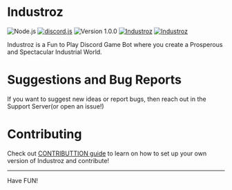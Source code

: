 # Industroz

![Node.js](https://img.shields.io/badge/node.js-v19.0.1-blue.svg?style=for-the-badge)
[![discord.js](https://img.shields.io/badge/discord.js-v14.11.0-green.svg?style=for-the-badge)](https://github.com/discordjs/discord.js)
![Version 1.0.0](https://img.shields.io/badge/version-v1.0.0--beta-yellow.svg?style=for-the-badge)
[![Industroz](https://img.shields.io/badge/industroz-repo-green.svg?style=for-the-badge)](https://github.com/Platformer444/Industroz)
[![Industroz](https://img.shields.io/badge/industroz-support_server-green.svg?style=for-the-badge)](https://discord.gg/DuseEA4Ewh)

Industroz is a Fun to Play Discord Game Bot where you create a Prosperous and Spectacular Industrial World.

# Suggestions and Bug Reports
If you want to suggest new ideas or report bugs, then reach out in the Support Server(or open an issue!)

# Contributing
Check out [CONTRIBUTTION guide](CONTRIBUTING.md) to learn on how to set up your own version of Industroz and contribute!

<hr>

Have FUN!
